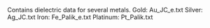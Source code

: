 Contains dielectric data for several metals.
Gold:  Au_JC_e.txt
Silver:  Ag_JC.txt
Iron:  Fe_Palik_e.txt
Platinum:  Pt_Palik.txt
